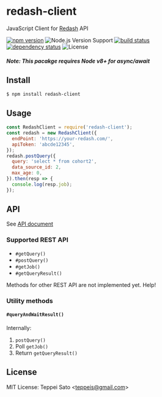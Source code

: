 redash-client
======

JavaScript Client for [Redash](https://redash.io/) API

[![npm version][npm-image]][npm-url]
![Node.js Version Support][node-version]
[![build status][circleci-image]][circleci-url]
[![dependency status][deps-image]][deps-url]
![License][license]

##### Note: This pacakge requires Node v8+ for async/await

## Install

```console
$ npm install redash-client
```

## Usage

```javascript
const RedashClient = require('redash-client');
const redash = new RedashClient({
  endPoint: 'https://your-redash.com/',
  apiToken: 'abcde12345',
});
redash.postQuery({
  query: 'select * from cohort2',
  data_source_id: 2,
  max_age: 0,
}).then(resp => {
  console.log(resp.job);
});
```

## API

See [API document](https://teppeis.github.io/redash-client/)

### Supported REST API

- `#getQuery()`
- `#postQuery()`
- `#getJob()`
- `#getQueryResult()`

Methods for other REST API are not implemented yet. Help!

### Utility methods

#### `#queryAndWaitResult()`

Internally:

1. `postQuery()`
2. Poll `getJob()`
3. Return `getQueryResult()`

## License

MIT License: Teppei Sato &lt;teppeis@gmail.com&gt;

[npm-image]: https://img.shields.io/npm/v/redash-client.svg
[npm-url]: https://npmjs.org/package/redash-client
[npm-downloads-image]: https://img.shields.io/npm/dm/redash-client.svg
[travis-image]: https://img.shields.io/travis/teppeis/redash-client/master.svg
[travis-url]: https://travis-ci.org/teppeis/redash-client
[deps-image]: https://img.shields.io/david/teppeis/redash-client.svg
[deps-url]: https://david-dm.org/teppeis/redash-client
[node-version]: https://img.shields.io/badge/Node.js%20support-v8,v9-brightgreen.svg
[coverage-image]: https://img.shields.io/coveralls/teppeis/redash-client/master.svg
[coverage-url]: https://coveralls.io/github/teppeis/redash-client?branch=master
[license]: https://img.shields.io/npm/l/redash-client.svg
[appveyor-image]: https://ci.appveyor.com/api/projects/status/22nwyfaf5p0yw54j/branch/master?svg=true
[appveyor-url]: https://ci.appveyor.com/project/teppeis/redash-client/branch/master
[circleci-image]: https://circleci.com/gh/teppeis/redash-client.svg?style=shield
[circleci-url]: https://circleci.com/gh/teppeis/redash-client
